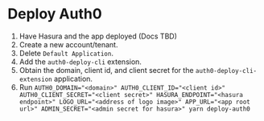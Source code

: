 # Deploy Auth0

1. Have Hasura and the app deployed (Docs TBD)
1. Create a new account/tenant.
1. Delete `Default Application`.
1. Add the `auth0-deploy-cli` extension.
1. Obtain the domain, client id, and client secret for the `auth0-deploy-cli-extension` application.
1. Run `AUTH0_DOMAIN="<domain>" AUTH0_CLIENT_ID="<client id>" AUTH0_CLIENT_SECRET="<client secret>" HASURA_ENDPOINT="<hasura endpoint>" LOGO_URL="<address of logo image>" APP_URL="<app root url>" ADMIN_SECRET="<admin secret for hasura>" yarn deploy-auth0`
